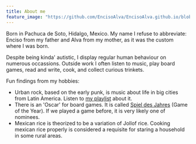 ```yaml
---
title: About me
feature_image: "https://github.com/EncisoAlva/EncisoAlva.github.io/blob/main/img/banner_tulip.jpg?raw=true"
---
```


Born in Pachuca de Soto, Hidalgo, Mexico. My name I refuse to abbreviate: Enciso from my father and Alva from my mother, as it was the custom where I was born. 

Despite being kinda' autistic, I display regular human behaviour on numerous occassions. Outside work I often listen to music, play board games, read and write, cook, and collect curious trinkets.

Fun findings from my hobbies:

* Urban rock, based on the early punk, is music about life in big cities from Latin America. Listen to [my playlist](https://open.spotify.com/playlist/6n2246dw0TA2m6GvpSwbXc?si=2a58573913bb4266) about it.
* There is an 'Oscar' for board games. It is called [Spiel des Jahres](https://www.spiel-des-jahres.de/en/games/) (Game of the Year). If we played a game before, it is very likely one of nominees.
* Mexican rice is theorized to be a variation of Jollof rice. Cooking  mexican rice properly is considered a requisite for staring a household in some rural areas.